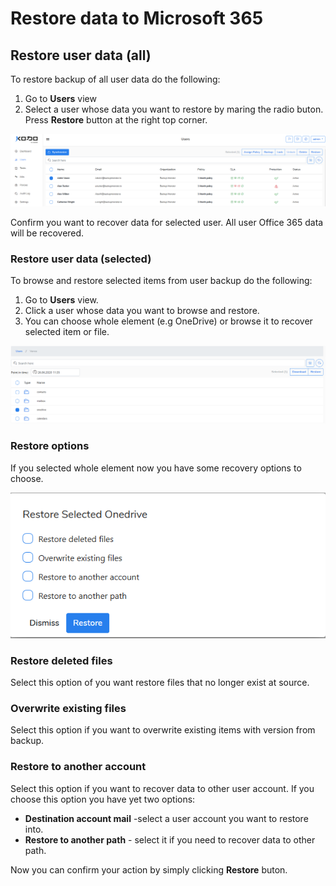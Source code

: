 # Restore data to Microsoft 365

## Restore user data \(all\)

To restore backup of all user data do the following:

1. Go to **Users** view
2. Select a  user whose data you want to restore by maring the radio buton.  Press **Restore** button at the right top corner.  

![](../../.gitbook/assets/kodo-cloud-administration-restore01.png)

Confirm you want to recover data for selected user. All user Office 365 data will be recovered. 

### Restore user data \(selected\)

To browse and restore selected items from user backup do the following:

1. Go to **Users** view.
2. Click a user whose data you want to browse and restore.
3. You can choose whole element \(e.g OneDrive\) or browse it to recover selected item or file.  

![](../../.gitbook/assets/kodo-cloud-administration-restore02.png)

### Restore options

If you selected whole element now you have some recovery options to choose. 

![](../../.gitbook/assets/kodo-cloud-administration-restore04.png)

### Restore deleted files

Select this option of you want restore files that no longer exist at source. 

### Overwrite existing files

Select this option if you want to overwrite existing items with version from backup.

### Restore to another account

Select this option if you want to recover data to other user account.  If you choose this option you have yet two options:

* **Destination account mail** -select a user account you want to restore into.
* **Restore to another path** - select it if you need to recover data to other path.

Now you can confirm your action by simply clicking **Restore** buton.

